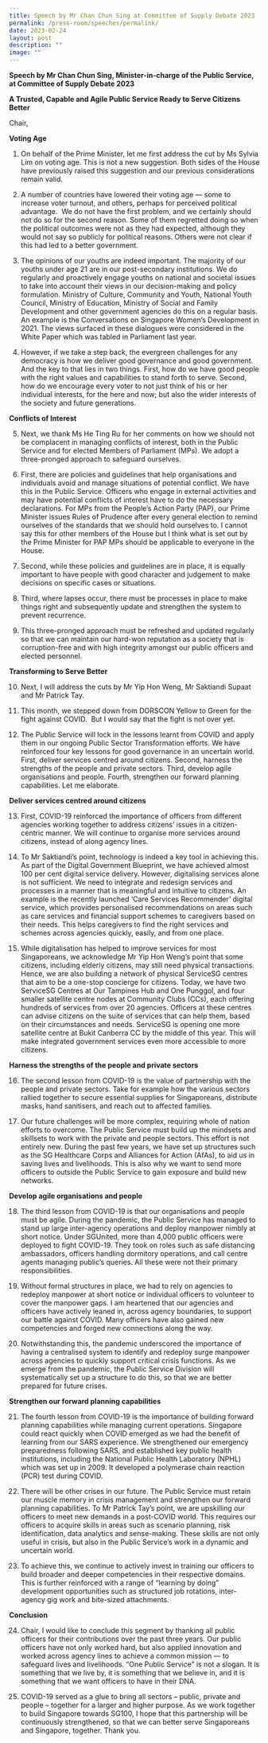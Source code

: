 ```yaml
---
title: Speech by Mr Chan Chun Sing at Committee of Supply Debate 2023
permalink: /press-room/speeches/permalink/
date: 2023-02-24
layout: post
description: ""
image: ""
---
```

**Speech by Mr Chan Chun Sing, Minister-in-charge of the Public Service, at Committee of Supply Debate 2023**

**A Trusted, Capable and Agile Public Service Ready to Serve Citizens Better**

Chair,  
  
**Voting Age**  
  
1. On behalf of the Prime Minister, let me first address the cut by Ms Sylvia Lim on voting age. This is not a new suggestion. Both sides of the House have previously raised this suggestion and our previous considerations remain valid.    
  
2. A number of countries have lowered their voting age — some to increase voter turnout, and others, perhaps for perceived political advantage.  We do not have the first problem, and we certainly should not do so for the second reason. Some of them regretted doing so when the political outcomes were not as they had expected, although they would not say so publicly for political reasons. Others were not clear if this had led to a better government.   
  
3. The opinions of our youths are indeed important. The majority of our youths under age 21 are in our post-secondary institutions. We do regularly and proactively engage youths on national and societal issues to take into account their views in our decision-making and policy formulation. Ministry of Culture, Community and Youth, National Youth Council, Ministry of Education, Ministry of Social and Family Development and other government agencies do this on a regular basis. An example is the Conversations on Singapore Women’s Development in 2021. The views surfaced in these dialogues were considered in the White Paper which was tabled in Parliament last year.   
  
4. However, if we take a step back, the evergreen challenges for any democracy is how we deliver good governance and good government. And the key to that lies in two things. First, how do we have good people with the right values and capabilities to stand forth to serve. Second, how do we encourage every voter to not just think of his or her individual interests, for the here and now; but also the wider interests of the society and future generations.   
  
**Conflicts of Interest**   
  
5. Next, we thank Ms He Ting Ru for her comments on how we should not be complacent in managing conflicts of interest, both in the Public Service and for elected Members of Parliament (MPs). We adopt a three-pronged approach to safeguard ourselves.   
  
6. First, there are policies and guidelines that help organisations and individuals avoid and manage situations of potential conflict. We have this in the Public Service. Officers who engage in external activities and may have potential conflicts of interest have to do the necessary declarations. For MPs from the People’s Action Party (PAP), our Prime Minister issues Rules of Prudence after every general election to remind ourselves of the standards that we should hold ourselves to. I cannot say this for other members of the House but I think what is set out by the Prime Minister for PAP MPs should be applicable to everyone in the House.   
  
7. Second, while these policies and guidelines are in place, it is equally important to have people with good character and judgement to make decisions on specific cases or situations.   
  
8. Third, where lapses occur, there must be processes in place to make things right and subsequently update and strengthen the system to prevent recurrence.  
  
9. This three-pronged approach must be refreshed and updated regularly so that we can maintain our hard-won reputation as a society that is corruption-free and with high integrity amongst our public officers and elected personnel.   
  
**Transforming to Serve Better**  
  
10. Next, I will address the cuts by Mr Yip Hon Weng, Mr Saktiandi Supaat and Mr Patrick Tay.   
  
11. This month, we stepped down from DORSCON Yellow to Green for the fight against COVID.  But I would say that the fight is not over yet.    
  
12. The Public Service will lock in the lessons learnt from COVID and apply them in our ongoing Public Sector Transformation efforts. We have reinforced four key lessons for good governance in an uncertain world. First, deliver services centred around citizens. Second, harness the strengths of the people and private sectors. Third, develop agile organisations and people. Fourth, strengthen our forward planning capabilities. Let me elaborate.  
  
**Deliver services centred around citizens**  
  
13. First, COVID-19 reinforced the importance of officers from different agencies working together to address citizens’ issues in a citizen-centric manner. We will continue to organise more services around citizens, instead of along agency lines.   
  
14. To Mr Saktiandi’s point, technology is indeed a key tool in achieving this. As part of the Digital Government Blueprint, we have achieved almost 100 per cent digital service delivery. However, digitalising services alone is not sufficient. We need to integrate and redesign services and processes in a manner that is meaningful and intuitive to citizens. An example is the recently launched ‘Care Services Recommender’ digital service, which provides personalised recommendations on areas such as care services and financial support schemes to caregivers based on their needs. This helps caregivers to find the right services and schemes across agencies quickly, easily, and from one place.   
  
15. While digitalisation has helped to improve services for most Singaporeans, we acknowledge Mr Yip Hon Weng’s point that some citizens, including elderly citizens, may still need physical transactions. Hence, we are also building a network of physical ServiceSG centres that aim to be a one-stop concierge for citizens. Today, we have two ServiceSG Centres at Our Tampines Hub and One Punggol, and four smaller satellite centre nodes at Community Clubs (CCs), each offering hundreds of services from over 20 agencies. Officers at these centres can advise citizens on the suite of services that can help them, based on their circumstances and needs. ServiceSG is opening one more satellite centre at Bukit Canberra CC by the middle of this year. This will make integrated government services even more accessible to more citizens.   
  
**Harness the strengths of the people and private sectors**  
  
16. The second lesson from COVID-19 is the value of partnership with the people and private sectors. Take for example how the various sectors rallied together to secure essential supplies for Singaporeans, distribute masks, hand sanitisers, and reach out to affected families.   
  
17. Our future challenges will be more complex, requiring whole of nation efforts to overcome. The Public Service must build up the mindsets and skillsets to work with the private and people sectors. This effort is not entirely new. During the past few years, we have set up structures such as the SG Healthcare Corps and Alliances for Action (AfAs), to aid us in saving lives and livelihoods. This is also why we want to send more officers to outside the Public Service to gain exposure and build new networks.  
  
**Develop agile organisations and people**  
  
18. The third lesson from COVID-19 is that our organisations and people must be agile. During the pandemic, the Public Service has managed to stand up large inter-agency operations and deploy manpower nimbly at short notice. Under SGUnited, more than 4,000 public officers were deployed to fight COVID-19. They took on roles such as safe distancing ambassadors, officers handling dormitory operations, and call centre agents managing public’s queries. All these were not their primary responsibilities.  
  
19. Without formal structures in place, we had to rely on agencies to redeploy manpower at short notice or individual officers to volunteer to cover the manpower gaps. I am heartened that our agencies and officers have actively leaned in, across agency boundaries, to support our battle against COVID. Many officers have also gained new competencies and forged new connections along the way.    
  
20. Notwithstanding this, the pandemic underscored the importance of having a centralised system to identify and redeploy surge manpower across agencies to quickly support critical crisis functions. As we emerge from the pandemic, the Public Service Division will systematically set up a structure to do this, so that we are better prepared for future crises.   
  
**Strengthen our forward planning capabilities**  
  
21. The fourth lesson from COVID-19 is the importance of building forward planning capabilities while managing current operations. Singapore could react quickly when COVID emerged as we had the benefit of learning from our SARS experience. We strengthened our emergency preparedness following SARS, and established key public health institutions, including the National Public Health Laboratory (NPHL) which was set up in 2009. It developed a polymerase chain reaction (PCR) test during COVID.  
  
22. There will be other crises in our future. The Public Service must retain our muscle memory in crisis management and strengthen our forward planning capabilities. To Mr Patrick Tay’s point, we are upskilling our officers to meet new demands in a post-COVID world. This requires our officers to acquire skills in areas such as scenario planning, risk identification, data analytics and sense-making. These skills are not only useful in crisis, but also in the Public Service’s work in a dynamic and uncertain world.    
  
23. To achieve this, we continue to actively invest in training our officers to build broader and deeper competencies in their respective domains. This is further reinforced with a range of “learning by doing” development opportunities such as structured job rotations, inter-agency gig work and bite-sized attachments.   
  
**Conclusion**   
  
24. Chair, I would like to conclude this segment by thanking all public officers for their contributions over the past three years. Our public officers have not only worked hard, but also applied innovation and worked across agency lines to achieve a common mission — to safeguard lives and livelihoods. “One Public Service” is not a slogan. It is something that we live by, it is something that we believe in, and it is something that we want officers to have in their DNA.   
  
25. COVID-19 served as a glue to bring all sectors – public, private and people – together for a larger and higher purpose. As we work together to build Singapore towards SG100, I hope that this partnership will be continuously strengthened, so that we can better serve Singaporeans and Singapore, together. Thank you.